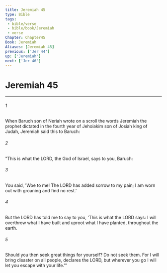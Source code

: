 ```yaml
---
title: Jeremiah 45
type: Bible
tags:
 - bible/verse
 - bible/book/Jeremiah
 - verse
Chapter: Chapter45
Book: Jeremiah
Aliases: [Jeremiah 45]
previous: ['Jer 44']
up: ['Jeremiah']
next: ['Jer 46']
---
```

# Jeremiah 45

***


###### 1 
When Baruch son of Neriah wrote on a scroll the words Jeremiah the prophet dictated in the fourth year of Jehoiakim son of Josiah king of Judah, Jeremiah said this to Baruch: 

###### 2 
"This is what the LORD, the God of Israel, says to you, Baruch: 

###### 3 
You said, 'Woe to me! The LORD has added sorrow to my pain; I am worn out with groaning and find no rest.' 

###### 4 
But the LORD has told me to say to you, 'This is what the LORD says: I will overthrow what I have built and uproot what I have planted, throughout the earth. 

###### 5 
Should you then seek great things for yourself? Do not seek them. For I will bring disaster on all people, declares the LORD, but wherever you go I will let you escape with your life.'" 
